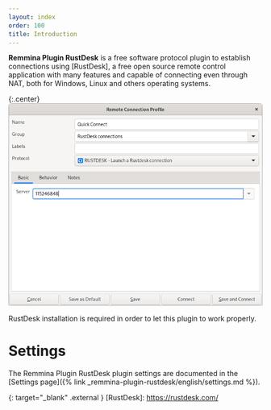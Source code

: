 ```yaml
---
layout: index
order: 100
title: Introduction
---
```

**Remmina Plugin RustDesk** is a free software protocol plugin to establish
connections using [RustDesk], a free open source remote control application with
many features and capable of connecting even through NAT, both for Windows,
Linux and others operating systems.

{:.center}
![General Settings](/resources/remmina-plugin-rustdesk/archive/latest/english/general.png)

RustDesk installation is required in order to let this plugin to work properly.

# Settings

The Remmina Plugin RustDesk plugin settings are documented in the
[Settings page]({% link _remmina-plugin-rustdesk/english/settings.md %}).

{: target="_blank" .external }
[RustDesk]: https://rustdesk.com/

